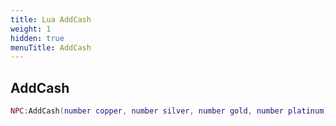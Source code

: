 ```yaml
---
title: Lua AddCash
weight: 1
hidden: true
menuTitle: AddCash
---
```

## AddCash
```lua
NPC:AddCash(number copper, number silver, number gold, number platinum); -- void
```